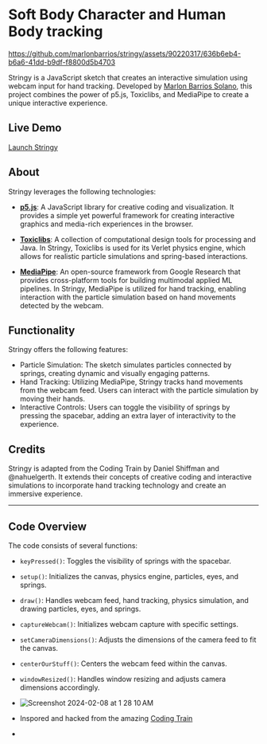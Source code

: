 # Soft Body Character and Human Body tracking


https://github.com/marlonbarrios/stringy/assets/90220317/636b6eb4-b6a6-41dd-b9df-f8800d5b4703


Stringy is a JavaScript sketch that creates an interactive simulation using webcam input for hand tracking. Developed by [Marlon Barrios Solano](https://github.com/marlonbarrios), this project combines the power of p5.js, Toxiclibs, and MediaPipe to create a unique interactive experience.

## Live Demo
[Launch Stringy](https://marlonbarrios.github.io/stringy/)

## About
Stringy leverages the following technologies:

- [**p5.js**](https://p5js.org/): A JavaScript library for creative coding and visualization. It provides a simple yet powerful framework for creating interactive graphics and media-rich experiences in the browser.

- [**Toxiclibs**](http://haptic-data.com/toxiclibsjs/): A collection of computational design tools for processing and Java. In Stringy, Toxiclibs is used for its Verlet physics engine, which allows for realistic particle simulations and spring-based interactions.

- [**MediaPipe**](https://developers.google.com/mediapipe/solutions/vision/gesture_recognizer#get_started): An open-source framework from Google Research that provides cross-platform tools for building multimodal applied ML pipelines. In Stringy, MediaPipe is utilized for hand tracking, enabling interaction with the particle simulation based on hand movements detected by the webcam.

## Functionality
Stringy offers the following features:

- Particle Simulation: The sketch simulates particles connected by springs, creating dynamic and visually engaging patterns.
- Hand Tracking: Utilizing MediaPipe, Stringy tracks hand movements from the webcam feed. Users can interact with the particle simulation by moving their hands.
- Interactive Controls: Users can toggle the visibility of springs by pressing the spacebar, adding an extra layer of interactivity to the experience.

## Credits
Stringy is adapted from the Coding Train by Daniel Shiffman and @nahuelgerth. It extends their concepts of creative coding and interactive simulations to incorporate hand tracking technology and create an immersive experience.

---

## Code Overview
The code consists of several functions:

- `keyPressed()`: Toggles the visibility of springs with the spacebar.
- `setup()`: Initializes the canvas, physics engine, particles, eyes, and springs.
- `draw()`: Handles webcam feed, hand tracking, physics simulation, and drawing particles, eyes, and springs.
- `captureWebcam()`: Initializes webcam capture with specific settings.
- `setCameraDimensions()`: Adjusts the dimensions of the camera feed to fit the canvas.
- `centerOurStuff()`: Centers the webcam feed within the canvas.
- `windowResized()`: Handles window resizing and adjusts camera dimensions accordingly.

- ![Screenshot 2024-02-08 at 1 28 10 AM](https://github.com/marlonbarrios/stringy/assets/90220317/30b7eba8-033b-460a-8fca-dfd113a96f36)

- Inspored and hacked from the amazing [Coding Train](https://thecodingtrain.com/challenges/177-soft-body-character)
- 

